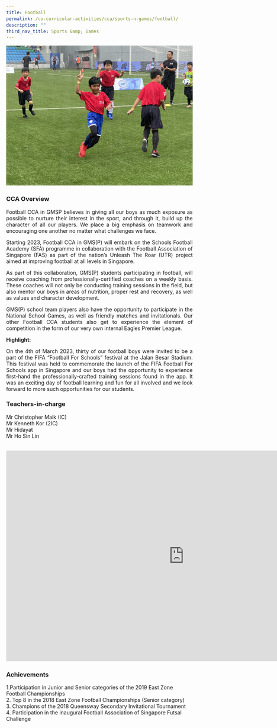```yaml
---
title: Football
permalink: /co-curricular-activities/cca/sports-n-games/football/
description: ""
third_nav_title: Sports &amp; Games
---
```

![](/images/FB27-min.jpg)

### CCA Overview

<p style="text-align: justify;">Football CCA in GMSP believes in giving all our boys as much exposure as possible to nurture their interest in the sport, and through it, build up the character of all our players. We place a big emphasis on teamwork and encouraging one another no matter what challenges we face.&nbsp;

</p><p style="text-align: justify;">Starting 2023, Football CCA in GMS(P) will embark on the Schools Football Academy (SFA) programme in collaboration with the Football Association of Singapore (FAS) as part of the nation’s Unleash The Roar (UTR) project aimed at improving football at all levels in Singapore. 

</p><p style="text-align: justify;">As part of this collaboration, GMS(P) students participating in football, will receive coaching from professionally-certified coaches on a weekly basis. These coaches will not only be conducting training sessions in the field, but also mentor our boys in areas of nutrition, proper rest and recovery, as well as values and character development.

</p><p style="text-align: justify;">GMS(P) school team players also have the opportunity to participate in the National School Games, as well as friendly matches and invitationals. Our other Football CCA students also get to experience the element of competition in the form of our very own internal Eagles Premier League. <br>

<b>Highlight:</b><br>
</p><p style="text-align: justify;">On the 4th of March 2023, thirty of our football boys were invited to be a part of the FIFA “Football For Schools” festival at the Jalan Besar Stadium. This festival was held to commemorate the launch of the FIFA Football For Schools app in Singapore and our boys had the opportunity to experience first-hand the professionally-crafted training sessions found in the app. It was an exciting day of football learning and fun for all involved and we look forward to more such opportunities for our students.</p>


### Teachers-in-charge

Mr Christopher Maik (IC) <br>
Mr Kenneth Kor (2IC)  <br>
Mr Hidayat<br>
Mr Ho Sin Lin<br><br>
	
<iframe allowfullscreen="true" height="569" width="960" frameborder="0" src="https://docs.google.com/presentation/d/e/2PACX-1vSdOxzkbqt-DcqIdZjVYrvkgoWbyRFMHCfccBx3P4YE_AEN2mtxNB4TKcsCdAxwns6qpeT4RtWudBD2/embed?start=true&amp;loop=true&amp;delayms=3000"></iframe><p></p>

### Achievements<br>
1.Participation in Junior and Senior categories of the 2019 East Zone Football Championships<br>
2. Top 8 in the 2018 East Zone Football Championships (Senior category)<br>
3. Champions of the 2018 Queensway Secondary Invitational Tournament<br>
4. Participation in the inaugural Football Association of Singapore Futsal Challenge<br>